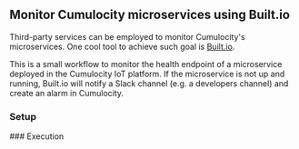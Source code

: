 ## Monitor Cumulocity microservices using Built.io

Third-party services can be employed to monitor Cumulocity's microservices. One cool tool to achieve such goal is [Built.io](https://www.built.io/).

This is a small workflow to monitor the health endpoint of a microservice deployed in the Cumulocity IoT platform. If the microservice is not up and running, Built.io will notify a Slack channel (e.g. a developers channel) and create an alarm in Cumulocity.

### Setup


### Execution
